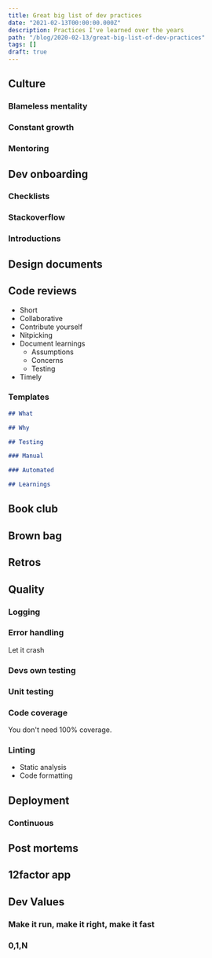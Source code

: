 ```yaml
---
title: Great big list of dev practices
date: "2021-02-13T00:00:00.000Z"
description: Practices I've learned over the years
path: "/blog/2020-02-13/great-big-list-of-dev-practices"
tags: []
draft: true
---
```


## Culture

### Blameless mentality

### Constant growth

### Mentoring

## Dev onboarding

### Checklists

### Stackoverflow

### Introductions

## Design documents

## Code reviews

- Short
- Collaborative
- Contribute yourself
- Nitpicking
- Document learnings
    - Assumptions
    - Concerns
    - Testing
- Timely

### Templates

```markdown
## What

## Why

## Testing

### Manual

### Automated

## Learnings
```
    
## Book club

## Brown bag

## Retros

## Quality

### Logging

### Error handling

Let it crash

### Devs own testing

### Unit testing

### Code coverage

You don't need 100% coverage.

### Linting

- Static analysis
- Code formatting

## Deployment

### Continuous

## Post mortems

## 12factor app

## Dev Values

### Make it run, make it right, make it fast

### 0,1,N

### 